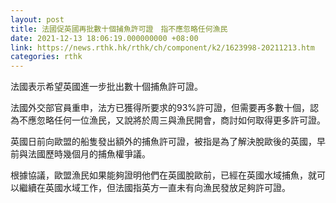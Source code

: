 ```yaml
---
layout: post
title: 法國促英國再批數十個捕魚許可證　指不應忽略任何漁民
date: 2021-12-13 18:06:19.000000000 +08:00
link: https://news.rthk.hk/rthk/ch/component/k2/1623998-20211213.htm
categories: rthk
---
```


法國表示希望英國進一步批出數十個捕魚許可證。

法國外交部官員重申，法方已獲得所要求的93%許可證，但需要再多數十個，認為不應忽略任何一位漁民，又說將於周三與漁民開會，商討如何取得更多許可證。

英國日前向歐盟的船隻發出額外的捕魚許可證，被指是為了解決脫歐後的英國，早前與法國歷時幾個月的捕魚權爭議。

根據協議，歐盟漁民如果能夠證明他們在英國脫歐前，已經在英國水域捕魚，就可以繼續在英國水域工作，但法國指英方一直未有向漁民發放足夠許可證。
